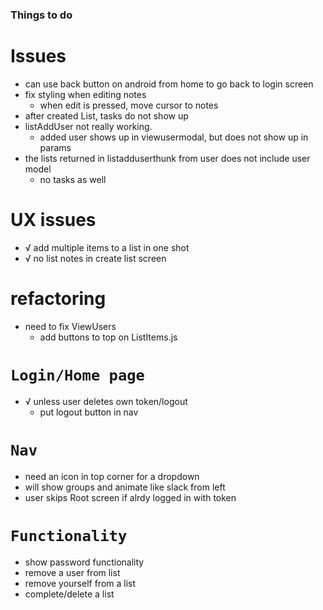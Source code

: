 ### Things to do

# Issues

- can use back button on android from home to go back to login screen
- fix styling when editing notes
  - when edit is pressed, move cursor to notes
- after created List, tasks do not show up
- listAddUser not really working.
  - added user shows up in viewusermodal, but does not show up in params
- the lists returned in listadduserthunk from user does not include user model
  - no tasks as well

# UX issues

- √ add multiple items to a list in one shot
- √ no list notes in create list screen

# refactoring

- need to fix ViewUsers
  - add buttons to top on ListItems.js

# `Login/Home page`

- √ unless user deletes own token/logout
  - put logout button in nav

# `Nav`

- need an icon in top corner for a dropdown
- will show groups and animate like slack from left
- user skips Root screen if alrdy logged in with token

# `Functionality`

- show password functionality
- remove a user from list
- remove yourself from a list
- complete/delete a list
